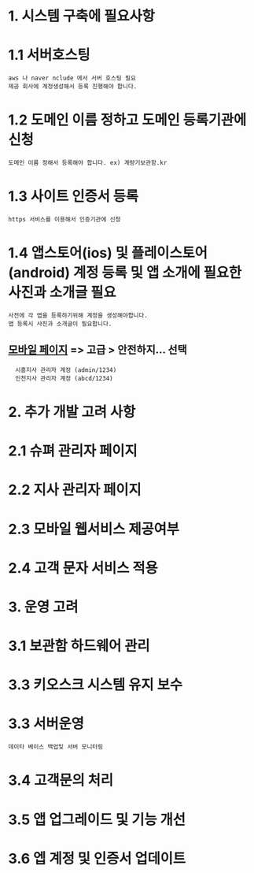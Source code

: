 # 1. 시스템 구축에 필요사항

  # 1.1 서버호스팅
    aws 나 naver nclude 에서 서버 호스팅 필요
    제공 회사에 계정생성해서 등록 진행해야 합니다.
    
    
  # 1.2 도메인 이름 정하고 도메인 등록기관에 신청
    도메인 이름 정해서 등록해야 합니다. ex) 계량기보관함.kr
    
  # 1.3 사이트 인증서 등록
    https 서비스를 이용해서 인증기관에 신청
  
  # 1.4  앱스토어(ios) 및 플레이스토어(android) 계정 등록 및 앱 소개에 필요한 사진과 소개글 필요
    사전에 각 앱을 등록하기위해 계정을 생성해야합니다.
    앱 등록시 사진과 소개글이 필요합니다.
    

  ## [모바일 페이지](https://o2obox.kr:3110/web )  => 고급 > 안전하지... 선택
      시흥지사 관리자 계정 (admin/1234)
      인천지사 관리자 계정 (abcd/1234)

# 2. 추가 개발 고려 사항
  # 2.1 슈펴 관리자 페이지
  # 2.2 지사 관리자 페이지
  # 2.3 모바일 웹서비스 제공여부
  # 2.4 고객 문자 서비스 적용
  
# 3.  운영 고려 
  # 3.1 보관함 하드웨어 관리
  # 3.3 키오스크 시스템 유지 보수
  # 3.3 서버운영
    데이타 베이스 백업및 서버 모니터링
  # 3.4 고객문의 처리
  # 3.5 앱 업그레이드 및 기능 개선 
  # 3.6 엡 계정 및 인증서 업데이트 
    
